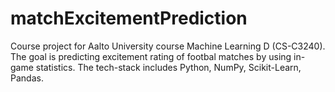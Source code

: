 # matchExcitementPrediction
Course project for Aalto University course Machine Learning D (CS-C3240). The goal is predicting excitement rating of footbal matches by using in-game statistics. The tech-stack includes Python, NumPy, Scikit-Learn, Pandas.
